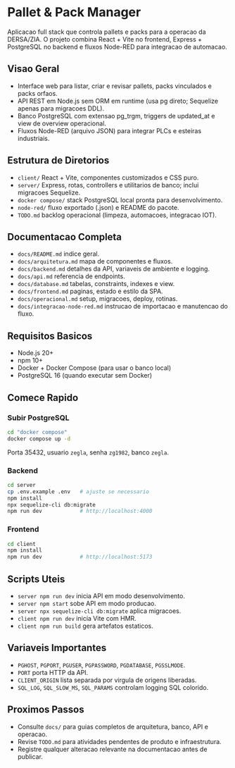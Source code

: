 # Pallet & Pack Manager

Aplicacao full stack que controla pallets e packs para a operacao da DERSA/ZIA. O projeto combina React + Vite no frontend, Express + PostgreSQL no backend e fluxos Node-RED para integracao de automacao.

## Visao Geral
- Interface web para listar, criar e revisar pallets, packs vinculados e packs orfaos.
- API REST em Node.js sem ORM em runtime (usa pg direto; Sequelize apenas para migracoes DDL).
- Banco PostgreSQL com extensao pg_trgm, triggers de updated_at e view de overview operacional.
- Fluxos Node-RED (arquivo JSON) para integrar PLCs e esteiras industriais.

## Estrutura de Diretorios
- `client/` React + Vite, componentes customizados e CSS puro.
- `server/` Express, rotas, controllers e utilitarios de banco; inclui migracoes Sequelize.
- `docker compose/` stack PostgreSQL local pronta para desenvolvimento.
- `node-red/` fluxo exportado (.json) e README do pacote.
- `TODO.md` backlog operacional (limpeza, automacoes, integracao IOT).

## Documentacao Completa
- `docs/README.md` indice geral.
- `docs/arquitetura.md` mapa de componentes e fluxos.
- `docs/backend.md` detalhes da API, variaveis de ambiente e logging.
- `docs/api.md` referencia de endpoints.
- `docs/database.md` tabelas, constraints, indexes e view.
- `docs/frontend.md` paginas, estado e estilo da SPA.
- `docs/operacional.md` setup, migracoes, deploy, rotinas.
- `docs/integracao-node-red.md` instrucao de importacao e manutencao do fluxo.

## Requisitos Basicos
- Node.js 20+
- npm 10+
- Docker + Docker Compose (para usar o banco local)
- PostgreSQL 16 (quando executar sem Docker)

## Comece Rapido
### Subir PostgreSQL
```bash
cd "docker compose"
docker compose up -d
```
Porta 35432, usuario `zegla`, senha `zg1982`, banco `zegla`.

### Backend
```bash
cd server
cp .env.example .env   # ajuste se necessario
npm install
npx sequelize-cli db:migrate
npm run dev            # http://localhost:4000
```

### Frontend
```bash
cd client
npm install
npm run dev            # http://localhost:5173
```

## Scripts Uteis
- `server npm run dev` inicia API em modo desenvolvimento.
- `server npm start` sobe API em modo producao.
- `server npx sequelize-cli db:migrate` aplica migracoes.
- `client npm run dev` inicia Vite com HMR.
- `client npm run build` gera artefatos estaticos.

## Variaveis Importantes
- `PGHOST`, `PGPORT`, `PGUSER`, `PGPASSWORD`, `PGDATABASE`, `PGSSLMODE`.
- `PORT` porta HTTP da API.
- `CLIENT_ORIGIN` lista separada por virgula de origens liberadas.
- `SQL_LOG`, `SQL_SLOW_MS`, `SQL_PARAMS` controlam logging SQL colorido.

## Proximos Passos
- Consulte `docs/` para guias completos de arquitetura, banco, API e operacao.
- Revise `TODO.md` para atividades pendentes de produto e infraestrutura.
- Registre qualquer alteracao relevante na documentacao antes de publicar.
